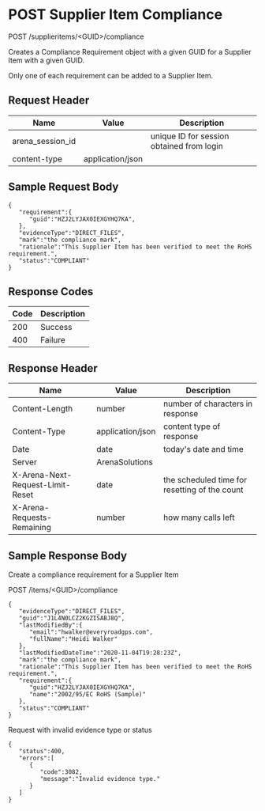 # POST Supplier Item Compliance
POST /supplieritems/&lt;GUID&gt;/compliance

Creates a Compliance Requirement object with a given GUID  for a Supplier Item with a given GUID.

Only one of each requirement can be added to a Supplier Item.

## Request Header

| Name<br> | Value<br> | Description<br> |
|  --- |  --- |  --- | 
| arena_session_id<br> |   | unique ID for session obtained from login<br> |
| content-type<br> | application/json<br> |   |

## Sample Request Body
```
{  
   "requirement":{  
      "guid":"HZJ2LYJAX0IEXGYHQ7KA",
   },
   "evidenceType":"DIRECT_FILES",
   "mark":"the compliance mark",
   "rationale":"This Supplier Item has been verified to meet the RoHS requirement.",
   "status":"COMPLIANT"
}
```
## Response Codes

| Code<br> | Description<br> |
|  --- |  --- | 
| 200<br> | Success<br> |
| 400<br> | Failure<br> |

## Response Header

| Name<br> | Value<br> | Description<br> |
|  --- |  --- |  --- | 
| Content-Length<br> | number<br> | number of characters in response<br> |
| Content-Type<br> | application/json<br> | content type of response<br> |
| Date<br> | date<br> | today's date and time<br> |
| Server<br> | ArenaSolutions<br> |   |
| X-Arena-Next-Request-Limit-Reset<br> | date<br> | the scheduled time for resetting of the count<br> |
| X-Arena-Requests-Remaining<br> | number<br> | how many calls left<br> |

## Sample Response Body
Create a compliance requirement for a Supplier Item

POST /items/&lt;GUID&gt;/compliance

```
{  
   "evidenceType":"DIRECT_FILES",
   "guid":"J1L4N0LCZ2KGZISABJ8Q",
   "lastModifiedBy":{  
      "email":"hwalker@everyroadgps.com",
      "fullName":"Heidi Walker"
   },
   "lastModifiedDateTime":"2020-11-04T19:28:23Z",
   "mark":"the compliance mark",
   "rationale":"This Supplier Item has been verified to meet the RoHS requirement.",
   "requirement":{  
      "guid":"HZJ2LYJAX0IEXGYHQ7KA",
      "name":"2002/95/EC RoHS (Sample)"
   },
   "status":"COMPLIANT"
}
```
Request with invalid evidence type or status

```
{  
   "status":400,
   "errors":[  
      {  
         "code":3082,
         "message":"Invalid evidence type."
      }
   ]
}
```
